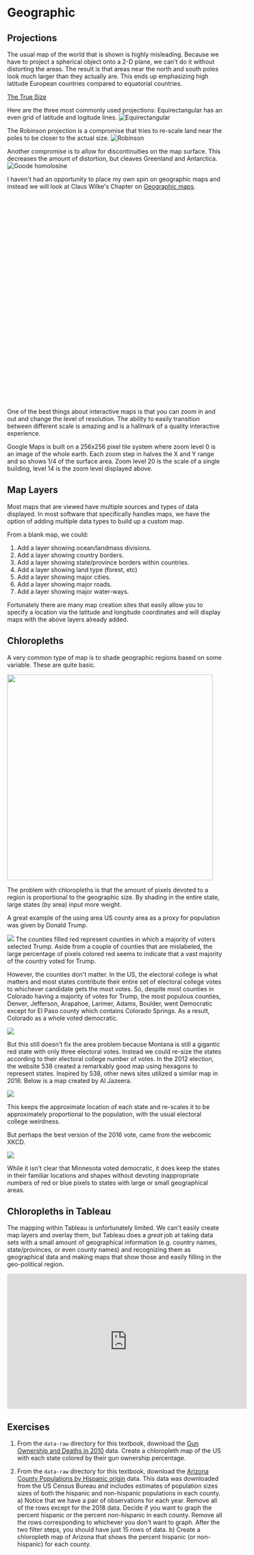 # Geographic




## Projections 
The usual map of the world that is shown is highly misleading. Because we have to project a spherical object onto a 2-D plane, we can't do it without distorting the areas. The result is that areas near the north and south poles look much larger than they actually are. This ends up emphasizing high latitude European countries compared to equatorial countries.

[The True Size](https://thetruesize.com)

Here are the three most commonly used projections:
Equirectangular has an even grid of latitude and logitude lines.
![Equirectangular](https://upload.wikimedia.org/wikipedia/commons/8/83/Equirectangular_projection_SW.jpg)

The Robinson projection is a compromise that tries to re-scale land near the poles to be closer to the actual size.
![Robinson](https://upload.wikimedia.org/wikipedia/commons/9/96/Robinson_projection_SW.jpg)

Another compromise is to allow for discontinuities on the map surface. This decreases the amount of distortion, but cleaves Greenland and Antarctica.
![Goode homolosine](https://upload.wikimedia.org/wikipedia/commons/f/f2/Goode_homolosine_projection_SW.jpg)


I haven't had an opportunity to place my own spin on geographic maps and instead we will look at Claus Wilke's Chapter on [Geographic maps](https://serialmentor.com/dataviz/geospatial-data.html).



<!--html_preserve--><div id="htmlwidget-d852beb283d388eceb26" style="width:672px;height:480px;" class="leaflet html-widget"></div>
<script type="application/json" data-for="htmlwidget-d852beb283d388eceb26">{"x":{"options":{"crs":{"crsClass":"L.CRS.EPSG3857","code":null,"proj4def":null,"projectedBounds":null,"options":{}}},"setView":[[35.1991666666667,-111.659722222222],14,[]],"calls":[{"method":"addTiles","args":["//{s}.tile.openstreetmap.org/{z}/{x}/{y}.png",null,null,{"minZoom":0,"maxZoom":18,"tileSize":256,"subdomains":"abc","errorTileUrl":"","tms":false,"noWrap":false,"zoomOffset":0,"zoomReverse":false,"opacity":1,"zIndex":1,"detectRetina":false,"attribution":"&copy; <a href=\"http://openstreetmap.org\">OpenStreetMap<\/a> contributors, <a href=\"http://creativecommons.org/licenses/by-sa/2.0/\">CC-BY-SA<\/a>"}]}]},"evals":[],"jsHooks":[]}</script><!--/html_preserve-->

One of the best things about interactive maps is that you can zoom in and out and change the level of resolution. The ability to easily transition between different scale is amazing and is a hallmark of a quality interactive experience.

Google Maps is built on a 256x256 pixel tile system where zoom level 0 is an image of the whole earth. Each zoom step in halves the X and Y range and so shows 1/4 of the surface area. Zoom level 20 is the scale of a single building, level 14 is the zoom level displayed above. 


## Map Layers
Most maps that are viewed have multiple sources and types of data displayed. In most software that specifically handles maps, we have the option of adding multiple data types to build up a custom map.

From a blank map, we could:

1. Add a layer showing ocean/landmass divisions.
2. Add a layer showing country borders.
3. Add a layer showing state/province borders within countries.
4. Add a layer showing land type (forest, etc)
5. Add a layer showing major cities.
6. Add a layer showing major roads.
7. Add a layer showing major water-ways.

Fortunately there are many map creation sites that easily allow you to specify a location via the latitude and longitude coordinates and will display maps with the above layers already added.


## Chloropleths

A very common type of map is to shade geographic regions based on some variable. These are quite basic. 

<img src="07_Geographic_files/figure-html/unnamed-chunk-3-1.png" width="480" />

The problem with chloropleths is that the amount of pixels devoted to a region is proportional to the geographic size. By shading in the entire state, large states (by area) input more weight.  

A great example of the using area US county area as a proxy for population was given by Donald Trump.

![](Resources/Graphs/2016_President_Outcomes/TrumpTwitter.jpg)
The counties filled red represent counties in which a majority of voters selected Trump. Aside from a couple of counties that are mislabeled, the large percentage of pixels colored red seems to indicate that a vast majority of the country voted for Trump. 

However, the counties don't matter. In the US, the electoral college is what matters and most states contribute their entire set of electoral college votes to whichever candidate gets the most votes. So, despite most counties in Colorado having a majority of votes for Trump, the most populous counties, Denver, Jefferson, Arapahoe, Larimer, Adams, Boulder, went Democratic except for El Paso county which contains Colorado Springs. As a result, Colorado as a whole voted democratic.

![](Resources/Graphs/2016_President_Outcomes/ElectoralVotes.png)

But this still doesn't fix the area problem because Montana is still a gigantic red state with only three electoral votes.  Instead we could re-size the states according to their electoral college number of votes. In the 2012 election, the website 538 created a remarkably good map using hexagons to represent states. Inspired by 538, other news sites utilized a similar map in 2016. Below is a map created by Al Jazeera.

![](Resources/Graphs/2016_President_Outcomes/Aljazeera_HexMap.png)

This keeps the approximate location of each state and re-scales it to be approximately proportional to the population, with the usual electoral college weirdness. 

But perhaps the best version of the 2016 vote, came from the webcomic XKCD.

![](Resources/Graphs/2016_President_Outcomes/XKCD_1939.png)

While it isn't clear that Minnesota voted democratic, it does keep the states in their familiar locations and shapes without devoting inappropriate numbers of red or blue pixels to states with large or small geographical areas.

## Chloropleths in Tableau
The mapping within Tableau is unfortunately limited. We can't easily create map layers and overlay them, but Tableau does a *great* job at taking data sets with a small amount of geographical information (e.g. country names, state/provinces, or even county names) and recognizing them as geographical data and making maps that show those and easily filling in the geo-political region.

<iframe width="560" height="315" src="https://www.youtube.com/embed/qLlAmqwg6wU" frameborder="0" allowfullscreen></iframe>

## Exercises

1. From the `data-raw` directory for this textbook, download the [Gun Ownership and Deaths in 2010](https://raw.githubusercontent.com/dereksonderegger/141/master/data-raw/Guns_%26_Suicide/Guns_State_Deaths_2010.csv) data. Create a chloropleth map of the US with each state colored by their gun ownership percentage.

2. From the `data-raw` directory for this textbook, download the [Arizona County Populations by Hispanic origin](https://raw.githubusercontent.com/dereksonderegger/141/master/data-raw/USA_Hisp/AZ_County_Populations_by_Hisp.csv) data. This data was downloaded from the US Census Bureau and includes estimates of population sizes sizes of both the hispanic and non-hispanic populations in each county.
    a) Notice that we have a pair of observations for each year. Remove all of the rows except for the 2018 data. Decide if you want to graph the percent hispanic or the percent non-hispanic in each county. Remove all the rows corresponding to whichever you don't want to graph. After the two filter steps, you should have just 15 rows of data.
    b) Create a chloropleth map of Arizona that shows the percent hispanic (or non-hispanic) for each county.
    


